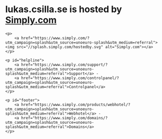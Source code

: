 <!DOCTYPE html>
<!--
	X-SimplyCom-Splash: 56
	You can safely remove or overwrite this file, it's just our splash page.
-->
<html lang="en" dir="ltr">
<head>
    <meta charset="UTF-8">
    <title>lulle23.csilla.se is hosted by Simply.com and maintained by Lulle23</title>
    <meta name="description" content="lukas.csilla.se is hosted by Simply.com. Check out www.simply.com.">
    <meta name="robots" content="follow, noarchive, nosnippet">
    <meta name="format-detection" content="telephone=no">
    <meta name="viewport" content="width=device-width, initial-scale=1, maximum-scale=1, user-scalable=no">
    <meta http-equiv="Cache-Control" content="no-cache, no-store, must-revalidate">
    <meta http-equiv="Pragma" content="no-cache">
    <meta http-equiv="Expires" content="0">
    <link href="//splash.simply.com/splash.css" rel="stylesheet" media="all">
    <meta property="og:image" content="https://splash.simply.com/social.png">
    <meta property="og:type" content="website">
</head>
<body>
<div id="content">
    <h1 id="tagline">lukas.csilla.se is hosted by <a href="https://www.simply.com/?utm_campaign=splash&utm_source=unoeuro-splash&utm_medium=referral">Simply.com</a></h1>

    <p>
        <a href="https://www.simply.com/?utm_campaign=splash&utm_source=unoeuro-splash&utm_medium=referral"><img src="//splash.simply.com/hostedby.svg" alt="Simply.com"></a>
    </p>

    <p id="helpline">
        <a href="https://www.simply.com/support/?utm_campaign=splash&utm_source=unoeuro-splash&utm_medium=referral">Support</a> -
        <a href="https://www.simply.com/controlpanel/?utm_campaign=splash&utm_source=unoeuro-splash&utm_medium=referral">Controlpanel</a>
    </p>

    <p id="footer">
        <a href="https://www.simply.com/products/webhotel/?utm_campaign=splash&utm_source=unoeuro-splash&utm_medium=referral">Webhotel</a> -
        <a href="https://www.simply.com/domains/?utm_campaign=splash&utm_source=unoeuro-splash&utm_medium=referral">Domains</a>
    </p>
</div>
<script>
    try {
        var el = document.getElementById('tagline');
        var tagline = el.innerHTML;
        el.innerHTML = tagline.replace('lukas.csilla.se', window.location.host);
    } catch (err) {
        console.log(err);
    }
</script>
</body>
</html>
